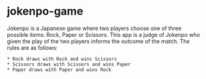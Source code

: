 # jokenpo-game

Jokenpo is a Japanese game where two players choose one of three possible items: Rock, Paper or Scissors.
This app is a judge of Jokenpo who given the play of the two players informs the outcome of the match.
The rules are as follows:

    * Rock draws with Rock and wins Scissors
    * Scissors draws with Scissors and wins Paper
    * Paper draws with Paper and wins Rock


